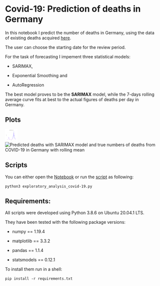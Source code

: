 # Covid-19: Prediction of deaths in Germany

In this notebook I predict the number of deaths in Germany, using the data of existing deaths acquired [here](https://www.kaggle.com/headsortails/covid19-tracking-germany).

The user can choose the starting date for the review period.

For the task of forecasting I impement three statistical models:

* SARIMAX, 

* Exponential Smoothing and 

* AutoRegression

The best model proves to be the **SARIMAX** model, while the 7-days rolling average curve fits at best to the actual figures of deaths per day in Germany.

## Plots

<img src="actual_deaths.png" alt="Total number of deaths in Germany with 7-days rolling average" style="height: 40px; width:40px;"/>

<img src="predicted_deaths.png.png" alt="Predicted deaths with SARIMAX model and true numbers of deaths from COVID-19 in Germany with rolling mean" style="height: 40px; width:40px;"/>


## Scripts


You can either open the [Notebook](Death_prediction_covid-19_Germany.ipynb) or run the [script](Death_prediction_covid-19_Germany.py.py) as following:

```
python3 exploratory_analysis_covid-19.py
```

## Requirements:

All scripts were developed using Python 3.8.6 on Ubuntu 20.04.1 LTS.

They have been tested with the following package versions:

* numpy == 1.19.4

* matplotlib == 3.3.2

* pandas == 1.1.4

* statsmodels == 0.12.1

To install them run in a shell:

```
pip install -r requirements.txt
```
